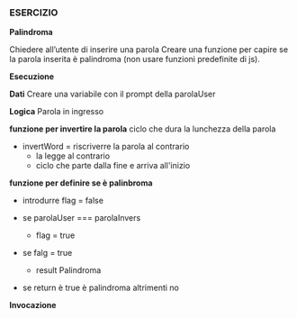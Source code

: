 ### ESERCIZIO 

**Palindroma**

Chiedere all’utente di inserire una parola
Creare una funzione per capire se la parola inserita è palindroma (non usare funzioni predefinite di js).

**Esecuzione**

**Dati**
Creare una variabile con il prompt della parolaUser 

**Logica**
Parola in ingresso 

**funzione per invertire la parola**
ciclo che dura la lunchezza della parola 

- invertWord = riscriverre la parola al contrario
    - la legge al contrario
    - ciclo che parte dalla fine e arriva all'inizio

**funzione per definire se è palinbroma**
- introdurre flag = false
- se parolaUser === parolaInvers
    - flag = true

- se falg = true 
    - result Palindroma

- se return è true è palindroma altrimenti no 

**Invocazione**
